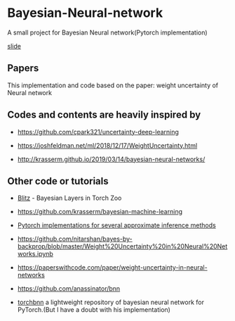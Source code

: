 # Bayesian-Neural-network
A small project for Bayesian Neural network(Pytorch implementation)

[slide](https://drive.google.com/open?id=1nxI06z1aHNJi0KMzXl7mh47KdSwqLxX9bHZmBvIab6E)

## Papers
This implementation and code based on the paper: weight uncertainty of Neural network
## Codes and contents are heavily inspired by

- https://github.com/cpark321/uncertainty-deep-learning

- https://joshfeldman.net/ml/2018/12/17/WeightUncertainty.html

- http://krasserm.github.io/2019/03/14/bayesian-neural-networks/

## Other code or tutorials

- [Blitz](https://github.com/piEsposito/blitz-bayesian-deep-learning) - Bayesian Layers in Torch Zoo

- https://github.com/krasserm/bayesian-machine-learning

- [Pytorch implementations for several approximate inference methods](https://github.com/JavierAntoran/Bayesian-Neural-Networks)

- https://github.com/nitarshan/bayes-by-backprop/blob/master/Weight%20Uncertainty%20in%20Neural%20Networks.ipynb

- https://paperswithcode.com/paper/weight-uncertainty-in-neural-networks

- https://github.com/anassinator/bnn

- [torchbnn](https://github.com/Harry24k/bayesian-neural-network-pytorch) a lightweight repository of bayesian neural network for PyTorch.(But I have a doubt with his implementation)
